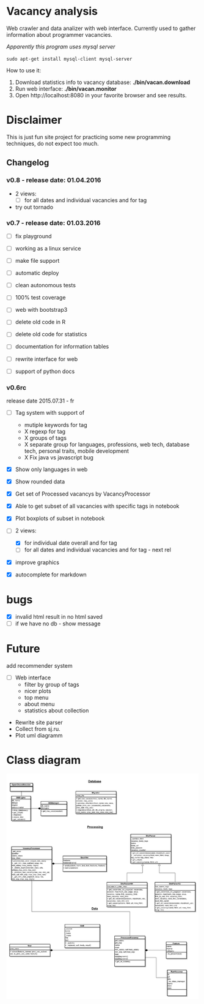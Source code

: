 Vacancy analysis
================
Web crawler and data analizer with web interface.
Currently used to gather information about programmer vacancies.

*Apparently this program uses mysql server*

``sudo apt-get install mysql-client mysql-server``

How to use it:

1. Download statistics info to vacancy database: **./bin/vacan.download**
1. Run web interface: **./bin/vacan.monitor**
1. Open http://localhost:8080 in your favorite browser and see results.

Disclaimer
================

This is just fun site project for practicing some new programming techniques, do not expect too much.




Changelog
----------------

### v0.8 - release date: 01.04.2016
- 2 views:
    - [ ] for all dates and individual vacancies and for tag
- try out tornado

### v0.7 - release date: 01.03.2016
- [ ] fix playground
- [ ] working as a linux service
- [ ] make file support
- [ ] automatic deploy
- [ ] clean autonomous tests
- [ ] 100% test coverage
- [ ] web with bootstrap3
- [ ] delete old code in R
- [ ] delete old code for statistics
- [ ] documentation for information tables
- [ ] rewrite interface for web
- [ ] support of python docs


### v0.6rc
release date 2015.07.31 - fr
- [ ] Tag system with support of
    * mutiple keywords for tag
    * X regexp for tag
    * X groups of tags
    * X separate group for languages, professions, web tech, database tech, personal traits, mobile development
    * X Fix java vs javascript bug

- [X] Show only languages in web
- [X] Show rounded data
- [X] Get set of Processed vacancys by VacancyProcessor
- [X] Able to get subset of all vacancies with specific tags in notebook
- [X] Plot boxplots of subset in notebook
- [ ] 2 views:
    - [X] for individual date overall and for tag
    - [ ] for all dates and individual vacancies and for tag - next rel
- [X] improve graphics
- [X] autocomplete for markdown
# bugs
- [X] invalid html result in no html saved
- [ ] if we have no db - show message

Future
===========
add recommender system
- [ ] Web interface
    * filter by group of tags
    * nicer plots
    * top menu
    * about menu
    * statistics about collection
- Rewrite site parser
- Collect from sj.ru.
- Plot uml diagramm

Class diagram
================
![](https://raw.githubusercontent.com/dmitryhd/vacancy_analysis/analysis/project/development_doc/vacan_class_diagram.png)


